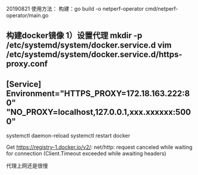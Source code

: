 20190821
使用方法：
构建：go build -o netperf-operator cmd/netperf-operator/main.go

构建docker镜像
1）设置代理
 mkdir -p /etc/systemd/system/docker.service.d
 vim /etc/systemd/system/docker.service.d/https-proxy.conf
---
[Service]
Environment="HTTPS_PROXY=172.18.163.222:80" "NO_PROXY=localhost,127.0.0.1,xxx.xxxxxx:5000"
---
 systemctl daemon-reload
 systemctl restart docker

Get https://registry-1.docker.io/v2/: net/http: request canceled while waiting for connection (Client.Timeout exceeded while awaiting headers)

代理上网还是很慢
